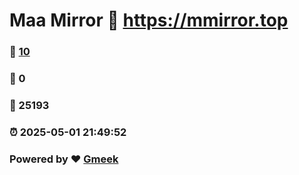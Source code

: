 # Maa Mirror :link: https://mmirror.top 
### :page_facing_up: [10](https://mmirror.top/tag.html) 
### :speech_balloon: 0 
### :hibiscus: 25193 
### :alarm_clock: 2025-05-01 21:49:52 
### Powered by :heart: [Gmeek](https://github.com/Meekdai/Gmeek)
